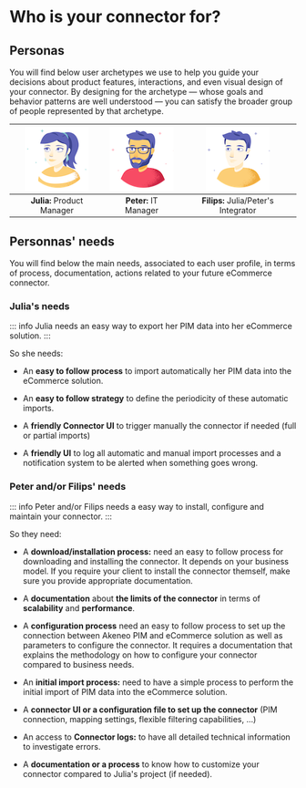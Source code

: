 # Who is your connector for?

## Personas

You will find below user archetypes we use to help you guide your decisions about product features, interactions, and even visual design of your connector. By designing for the archetype — whose goals and behavior patterns are well understood — you can satisfy the broader group of people represented by that archetype.

|![Julia](../../img/personas/Julia.png)|![Peter](../../img/personas/Peter.png)|![Filips](../../img/personas/Filips.png)|
|:------------------------------------:|:------------------------------------:|:----------------------------------------------:|
|     **Julia:** Product Manager       |        **Peter:** IT Manager         |    **Filips:** Julia/Peter's Integrator |


## Personnas' needs

You will find below the main needs, associated to each user profile, in terms of process, documentation, actions related to your future eCommerce connector.

### Julia's needs

::: info
Julia needs an easy way to export her PIM data into her eCommerce solution.
:::

So she needs:

* An **easy to follow process** to import automatically her PIM data into the eCommerce solution.

* An **easy to follow strategy** to define the periodicity of these automatic imports.

* A **friendly Connector UI** to trigger manually the connector if needed (full or partial imports)

* A **friendly UI** to log all automatic and manual import processes and a notification system to be alerted when something goes wrong.

### Peter and/or Filips' needs

::: info
Peter and/or Filips needs a easy way to install, configure and maintain your connector.
:::

So they need:

* A **download/installation process:** need an easy to follow process for downloading and installing the connector.
It depends on your business model. If you require your client to install the connector themself, make sure you provide appropriate documentation.

* A **documentation** about **the limits of the connector** in terms of **scalability** and **performance**.

* A **configuration process** need an easy to follow process to set up the connection between Akeneo PIM and eCommerce solution as well as parameters to configure the connector. It requires a documentation that explains the methodology on how to configure your connector compared to business needs.

* An **initial import process:** need to have a simple process to perform the initial import of PIM data into the eCommerce solution.

* A **connector UI or a configuration file to set up the connector** (PIM connection, mapping settings, flexible filtering capabilities, …)

* An access to **Connector logs:** to have all detailed technical information to investigate errors.

* A **documentation or a process** to know how to customize your connector compared to Julia's project (if needed).
